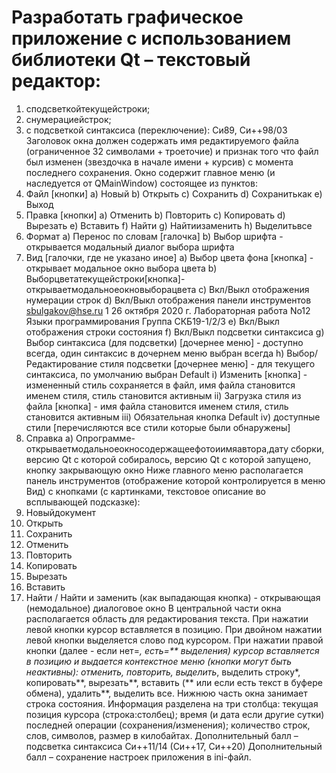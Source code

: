 # Разработать графическое приложение с использованием библиотеки Qt – текстовый редактор:
1) сподсветкойтекущейстроки;
2) снумерациейстрок;
3) с подсветкой синтаксиса (переключение): Си89, Си++98/03
Заголовок окна должен содержать имя редактируемого файла (ограниченное 32 символами + троеточие) и признак того что файл был изменен (звездочка в начале имени + курсив) с момента последнего сохранения.
Окно содержит главное меню (и наследуется от QMainWindow) состоящее из пунктов:
1) Файл [кнопки]
a) Новый
b) Открыть
c) Сохранить
d) Сохранитькак e) Выход
2) Правка [кнопки] a) Отменить
b) Повторить c) Копировать d) Вырезать e) Вставить
f) Найти
g) Найтиизаменить h) Выделитьвсе
3) Формат
a) Перенос по словам [галочка]
b) Выбор шрифта - открывается модальный диалог выбора шрифта
4) Вид [галочки, где не указано иное]
a) Выбор цвета фона [кнопка] - открывает модальное окно выбора цвета
b) Выборцветатекущейстроки[кнопка]-открываетмодальноеокновыборацвета
c) Вкл/Выкл отображения нумерации строк
d) Вкл/Выкл отображения панели инструментов
sbulgakov@hse.ru 1 26 октября 2020 г.
Лабораторная работа No12 Языки программирования Группа СКБ19-1/2/3
e) Вкл/Выкл отображения строки состояния
f) Вкл/Выкл подсветки синтаксиса
g) Выбор синтаксиса (для подсветки) [дочернее меню] - доступно всегда, один
синтаксис в дочернем меню выбран всегда
h) Выбор/Редактирование стиля подсветки [дочернее меню] - для текущего
синтаксиса, по умолчанию выбран Default
i) Изменить [кнопка] - измененный стиль сохраняется в файл, имя файла
становится именем стиля, стиль становится активным
ii) Загрузка стиля из файла [кнопка] - имя файла становится именем стиля,
стиль становится активным
iii) Обязательная кнопка Default
iv) доступные стили [перечисляются все стили которые были обнаружены]
5) Справка
a) Опрограмме-открываетмодальноеокносодержащеефотоиимяавтора,дату
сборки, версию Qt с которой собиралось, версию Qt с которой запущено, кнопку закрывающую окно
Ниже главного меню располагается панель инструментов (отображение которой контролируется в меню Вид) с кнопками (с картинками, текстовое описание во всплывающей подсказке):
1) Новыйдокумент
2) Открыть
3) Сохранить
4) Отменить
5) Повторить
6) Копировать
7) Вырезать
8) Вставить
9) Найти / Найти и заменить (как выпадающая кнопка) - открывающая (немодальное) диалоговое окно
В центральной части окна располагается область для редактирования текста. При нажатии левой кнопки курсор вставляется в позицию. При двойном нажатии левой кнопки выделяется слово под курсором. При нажатии правой кнопки (далее - если нет=*, есть=** выделения) курсор вставляется в позицию и выдается контекстное меню (кнопки могут быть неактивны): отменить, повторить, выделить*, выделить строку*, копировать**, вырезать**, вставить (** или если есть текст в буфере обмена), удалить**, выделить все.
Нижнюю часть окна занимает строка состояния. Информация разделена на три столбца: текущая позиция курсора (строка:столбец); время (и дата если другие сутки) последней операции (сохранения/изменения); количество строк, слов, символов, размер в килобайтах.
Дополнительный балл – подсветка синтаксиса Си++11/14 (Си++17, Си++20)
Дополнительный балл – сохранение настроек приложения в ini-файл.
